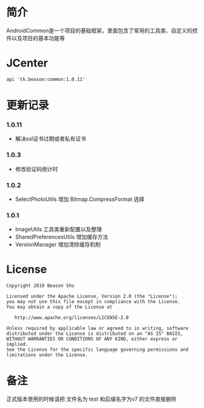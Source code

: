 # 简介

AndroidCommon是一个项目的基础框架，里面包含了常用的工具类、自定义的控件以及项目的基本功能等


# JCenter
```
api 'tk.beason:common:1.0.11'
```


# 更新记录
### 1.0.11
- 解决ssl证书过期或者私有证书
### 1.0.3
- 修改验证码倒计时
### 1.0.2
- SelectPhotoUtils 增加 Bitmap.CompressFormat 选择
### 1.0.1
- ImageUtils 工具类重新配置以及整理
- SharedPreferencesUtils 增加缓存方法
- VersionManager 增加清除缓存机制


# License

    Copyright 2019 Beason Shu
    
    Licensed under the Apache License, Version 2.0 (the "License");
    you may not use this file except in compliance with the License.
    You may obtain a copy of the License at

       http://www.apache.org/licenses/LICENSE-2.0

    Unless required by applicable law or agreed to in writing, software
    distributed under the License is distributed on an "AS IS" BASIS,
    WITHOUT WARRANTIES OR CONDITIONS OF ANY KIND, either express or implied.
    See the License for the specific language governing permissions and
    limitations under the License.


# 备注
正式版本使用的时候请把 文件名为 test 和后缀名字为v7 的文件直接删除
